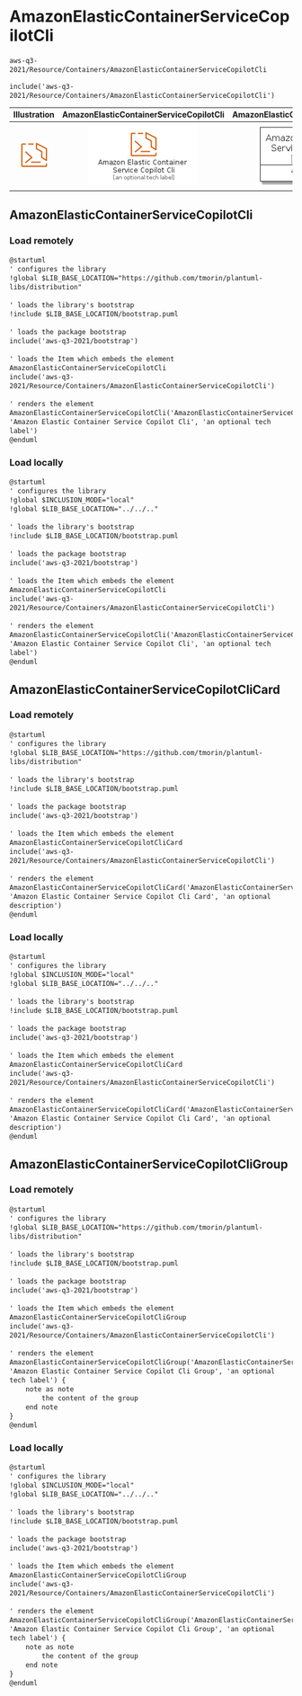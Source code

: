 # AmazonElasticContainerServiceCopilotCli


```text
aws-q3-2021/Resource/Containers/AmazonElasticContainerServiceCopilotCli
```

```text
include('aws-q3-2021/Resource/Containers/AmazonElasticContainerServiceCopilotCli')
```



| Illustration | AmazonElasticContainerServiceCopilotCli | AmazonElasticContainerServiceCopilotCliCard | AmazonElasticContainerServiceCopilotCliGroup |
| :---: | :---: | :---: | :---: |
| ![illustration for Illustration](../../../aws-q3-2021/Resource/Containers/AmazonElasticContainerServiceCopilotCli.png) | ![illustration for AmazonElasticContainerServiceCopilotCli](../../../aws-q3-2021/Resource/Containers/AmazonElasticContainerServiceCopilotCli.Local.png) | ![illustration for AmazonElasticContainerServiceCopilotCliCard](../../../aws-q3-2021/Resource/Containers/AmazonElasticContainerServiceCopilotCliCard.Local.png) | ![illustration for AmazonElasticContainerServiceCopilotCliGroup](../../../aws-q3-2021/Resource/Containers/AmazonElasticContainerServiceCopilotCliGroup.Local.png) |




## AmazonElasticContainerServiceCopilotCli

### Load remotely
```plantuml
@startuml
' configures the library
!global $LIB_BASE_LOCATION="https://github.com/tmorin/plantuml-libs/distribution"

' loads the library's bootstrap
!include $LIB_BASE_LOCATION/bootstrap.puml

' loads the package bootstrap
include('aws-q3-2021/bootstrap')

' loads the Item which embeds the element AmazonElasticContainerServiceCopilotCli
include('aws-q3-2021/Resource/Containers/AmazonElasticContainerServiceCopilotCli')

' renders the element
AmazonElasticContainerServiceCopilotCli('AmazonElasticContainerServiceCopilotCli', 'Amazon Elastic Container Service Copilot Cli', 'an optional tech label')
@enduml
```

### Load locally
```plantuml
@startuml
' configures the library
!global $INCLUSION_MODE="local"
!global $LIB_BASE_LOCATION="../../.."

' loads the library's bootstrap
!include $LIB_BASE_LOCATION/bootstrap.puml

' loads the package bootstrap
include('aws-q3-2021/bootstrap')

' loads the Item which embeds the element AmazonElasticContainerServiceCopilotCli
include('aws-q3-2021/Resource/Containers/AmazonElasticContainerServiceCopilotCli')

' renders the element
AmazonElasticContainerServiceCopilotCli('AmazonElasticContainerServiceCopilotCli', 'Amazon Elastic Container Service Copilot Cli', 'an optional tech label')
@enduml
```

## AmazonElasticContainerServiceCopilotCliCard

### Load remotely
```plantuml
@startuml
' configures the library
!global $LIB_BASE_LOCATION="https://github.com/tmorin/plantuml-libs/distribution"

' loads the library's bootstrap
!include $LIB_BASE_LOCATION/bootstrap.puml

' loads the package bootstrap
include('aws-q3-2021/bootstrap')

' loads the Item which embeds the element AmazonElasticContainerServiceCopilotCliCard
include('aws-q3-2021/Resource/Containers/AmazonElasticContainerServiceCopilotCli')

' renders the element
AmazonElasticContainerServiceCopilotCliCard('AmazonElasticContainerServiceCopilotCliCard', 'Amazon Elastic Container Service Copilot Cli Card', 'an optional description')
@enduml
```

### Load locally
```plantuml
@startuml
' configures the library
!global $INCLUSION_MODE="local"
!global $LIB_BASE_LOCATION="../../.."

' loads the library's bootstrap
!include $LIB_BASE_LOCATION/bootstrap.puml

' loads the package bootstrap
include('aws-q3-2021/bootstrap')

' loads the Item which embeds the element AmazonElasticContainerServiceCopilotCliCard
include('aws-q3-2021/Resource/Containers/AmazonElasticContainerServiceCopilotCli')

' renders the element
AmazonElasticContainerServiceCopilotCliCard('AmazonElasticContainerServiceCopilotCliCard', 'Amazon Elastic Container Service Copilot Cli Card', 'an optional description')
@enduml
```

## AmazonElasticContainerServiceCopilotCliGroup

### Load remotely
```plantuml
@startuml
' configures the library
!global $LIB_BASE_LOCATION="https://github.com/tmorin/plantuml-libs/distribution"

' loads the library's bootstrap
!include $LIB_BASE_LOCATION/bootstrap.puml

' loads the package bootstrap
include('aws-q3-2021/bootstrap')

' loads the Item which embeds the element AmazonElasticContainerServiceCopilotCliGroup
include('aws-q3-2021/Resource/Containers/AmazonElasticContainerServiceCopilotCli')

' renders the element
AmazonElasticContainerServiceCopilotCliGroup('AmazonElasticContainerServiceCopilotCliGroup', 'Amazon Elastic Container Service Copilot Cli Group', 'an optional tech label') {
    note as note
        the content of the group
    end note
}
@enduml
```

### Load locally
```plantuml
@startuml
' configures the library
!global $INCLUSION_MODE="local"
!global $LIB_BASE_LOCATION="../../.."

' loads the library's bootstrap
!include $LIB_BASE_LOCATION/bootstrap.puml

' loads the package bootstrap
include('aws-q3-2021/bootstrap')

' loads the Item which embeds the element AmazonElasticContainerServiceCopilotCliGroup
include('aws-q3-2021/Resource/Containers/AmazonElasticContainerServiceCopilotCli')

' renders the element
AmazonElasticContainerServiceCopilotCliGroup('AmazonElasticContainerServiceCopilotCliGroup', 'Amazon Elastic Container Service Copilot Cli Group', 'an optional tech label') {
    note as note
        the content of the group
    end note
}
@enduml
```

